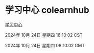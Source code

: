 # 学习中心 colearnhub
[学习中心](http://219.139.199.238:56308/colearnhub/)

2024年 10月 24日 星期四 16:10:02 CST

2024年 10月 24日 星期四 08:10:02 GMT
